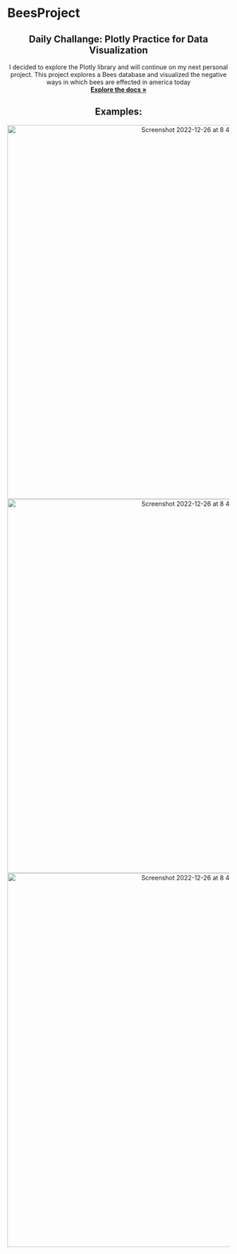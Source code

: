 # BeesProject

<div align="center">

<h2 align="center">Daily Challange: Plotly Practice for Data Visualization</h2>

  <p align="center">
    I decided to explore the Plotly library and will continue on my next personal project.
    This project explores a Bees database and visualized the negative ways in which bees are effected in america today
    <br />
    <a href="https://github.com/github_username/repo_name"><strong>Explore the docs »</strong></a>
    <br />
    <h2> Examples: </h2>
    <img width="847" alt="Screenshot 2022-12-26 at 8 42 33 PM" src="https://user-images.githubusercontent.com/74217403/209598767-2c75960f-636e-4440-b548-57147018edc4.png">
    <br />
    <img width="847" alt="Screenshot 2022-12-26 at 8 42 58 PM" src="https://user-images.githubusercontent.com/74217403/209598794-ba2e4489-b773-4033-b365-4c588381039f.png">
    <br />
    <img width="847" alt="Screenshot 2022-12-26 at 8 43 33 PM" src="https://user-images.githubusercontent.com/74217403/209598801-5d5223e2-ab6b-4857-9e52-2723b6409452.png">
    <br />
  </p>
</div>


